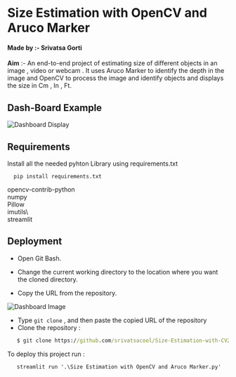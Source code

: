
# **Size Estimation with OpenCV and Aruco Marker**
#### Made by :- Srivatsa Gorti

**Aim** :- An end-to-end project of estimating size of different objects in an image , video or webcam . It uses Aruco Marker to identify the depth in the image and OpenCV to process the image and identify objects and displays the size in Cm , In , Ft.


## Dash-Board Example

![Dashboard Display](https://drive.google.com/file/d/1PlKputA2VRWny98j0oVJQ4CfaYtuCNnj/view?usp=share_link)


## Requirements

Install all the needed pyhton Library using requirements.txt 

```
  pip install requirements.txt
```
opencv-contrib-python\
numpy\
Pillow\
imutils\      
streamlit
    
## Deployment



- Open Git Bash.

- Change the current working directory to the location where you want the cloned directory.
- Copy the URL from the repository.  

![Dashboard Image](https://docs.github.com/assets/cb-33207/images/help/repository/https-url-clone-cli.png)
- Type `git clone` , and then paste the copied URL of the repository
- Clone the repository :

```cmd
   $ git clone https://github.com/srivatsacool/Size-Estimation-with-CV2-and-Aruco
```

To deploy this project run  :

```cmd
   streamlit run '.\Size Estimation with OpenCV and Aruco Marker.py'
```

